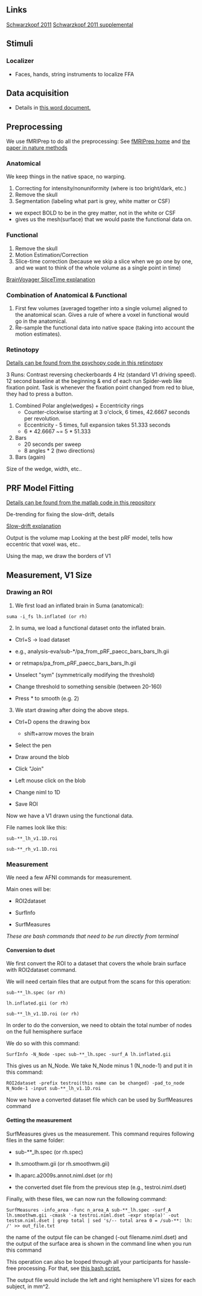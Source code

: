 ## Links
[Schwarzkopf 2011](https://www.ncbi.nlm.nih.gov/pmc/articles/PMC3012031/)
[Schwarzkopf 2011 supplemental](https://static-content.springer.com/esm/art%3A10.1038%2Fnn.2706/MediaObjects/41593_2011_BFnn2706_MOESM19_ESM.pdf)

## Stimuli
### Localizer
- Faces, hands, string instruments to localize FFA

## Data acquisition
- Details in [this word document.](https://github.com/dafrius/v1_size_measurement/blob/main/umut_v1_size_methods.docx)

## Preprocessing
We use fMRIPrep to do all the preprocessing: See [fMRIPrep
home](https://fmriprep.org/en/stable/) and [the paper in nature methods
](https://www.nature.com/articles/s41592-018-0235-4)

### Anatomical
We keep things in the native space, no warping.
1) Correcting for intensity/nonuniformity (where is too bright/dark, etc.)
2) Remove the skull 
3) Segmentation (labeling what part is grey, white matter or CSF)
  - we expect BOLD to be in the grey matter, not in the white or CSF
  - gives us the mesh(surface) that we would paste the functional data on. 

### Functional
1) Remove the skull
2) Motion Estimation/Correction
3) Slice-time correction (because we skip a slice when we go one by one, 
and we want to think of the whole volume as a single point in time)

[BrainVoyager SliceTime explanation](https://www.brainvoyager.com/bv/doc/UsersGuide/Preprocessing/SliceScanTimeCorrection.html)

### Combination of Anatomical & Functional
1) First few volumes (averaged together into a single volume) aligned to 
the anatomical scan. Gives a rule of where a voxel in functional would go
in the anatomical.
2) Re-sample the functional data into native space (taking into account the
motion estimates).

### Retinotopy
[Details can be found from the psychopy code in this retinotopy](https://github.com/Goffaux-Lab/psychopy-retinotopy)

3 Runs:
Contrast reversing checkerboards 4 Hz (standard V1 driving speed).
12 second baseline at the beginning & end of each run
Spider-web like fixation point.
Task is whenever the fixation point changed from red to blue, they had to 
press a button.
1) Combined Polar angle(wedges) + Eccentricity rings
    - Counter-clockwise starting at 3 o'clock, 6 times, 42.6667 seconds per
      revolution.
    - Eccentricity - 5 times, full expansion takes 51.333 seconds 
    - 6 * 42.6667 ~= 5 * 51.333
2) Bars
    - 20 seconds per sweep
    - 8 angles * 2 (two directions)
3) Bars (again)


Size of the wedge, width, etc..

## PRF Model Fitting
[Details can be found from the matlab code in this repository](https://github.com/Goffaux-Lab/matlab-fmri-libraries)

De-trending for fixing the slow-drift, details

[Slow-drift explanation](https://www.brainvoyager.com/bv/doc/UsersGuide/Preprocessing/TemporalHighPassFiltering.html)

Output is the volume map
Looking at the best pRF model, tells how eccentric that voxel was, etc..

Using the map, we draw the borders of V1

## Measurement, V1 Size

### Drawing an ROI
1) We first load an inflated brain in Suma (anatomical):

```
suma -i_fs lh.inflated (or rh)
```

2) In suma, we load a functional dataset onto the inflated brain.

- Ctrl+S -> load dataset

- e.g., analysis-eva/sub-*/pa_from_pRF_paecc_bars_bars_lh.gii
- or retmaps/pa_from_pRF_paecc_bars_bars_lh.gii

- Unselect "sym" (symmetrically modifying the threshold)

- Change threshold to something sensible (between 20-160)

- Press * to smooth (e.g. 2)

3) We start drawing after doing the above steps.

- Ctrl+D opens the drawing box

    - shift+arrow moves the brain

- Select the pen

- Draw around the blob

- Click "Join"

- Left mouse click on the blob

- Change niml to 1D

- Save ROI

Now we have a V1 drawn using the functional data.

File names look like this:

```
sub-**_lh_v1.1D.roi 

sub-**_rh_v1.1D.roi
```


### Measurement 

We need a few AFNI commands for measurement.

Main ones will be:

- ROI2dataset

- SurfInfo

- SurfMeasures

*These are bash commands that need to be run directly from terminal*

#### Conversion to dset

We first convert the ROI to a dataset that covers the whole brain surface with
ROI2dataset command.

We will need certain files that are output from the scans for this operation:

```
sub-**_lh.spec (or rh)

lh.inflated.gii (or rh)

sub-**_lh_v1.1D.roi (or rh)
```

In order to do the conversion, we need to obtain the total number of nodes on
the full hemisphere surface 

We do so with this command:

```
SurfInfo -N_Node -spec sub-**_lh.spec -surf_A lh.inflated.gii
```

This gives us an N_Node. We take N_Node minus 1 (N_node-1) and put it in this
command:


```
ROI2dataset -prefix testroi(this name can be changed) -pad_to_node N_Node-1 -input sub-**_lh_v1.1D.roi
```

Now we have a converted dataset file which can be used by SurfMeasures command

#### Getting the measurement

SurfMeasures gives us the measurement.
This command requires following files in the same folder:

- sub-**_lh.spec (or rh.spec)

- lh.smoothwm.gii (or rh.smoothwm.gii)

- lh.aparc.a2009s.annot.niml.dset (or rh)

- the converted dset file from the previous step (e.g., testroi.niml.dset)

Finally, with these files, we can now run the following command:

```
SurfMeasures -info_area -func n_area_A sub-**_lh.spec -surf_A lh.smoothwm.gii -cmask '-a testroi.niml.dset -expr step(a)' -out testsm.niml.dset | grep total | sed 's/-- total area 0 = /sub-**: lh: /' >> out_file.txt
```

the name of the output file can be changed (-out filename.niml.dset)
and the output of the surface area is shown in the command line when you run
this command

This operation can also be looped through all your participants for hassle-free
processing. For that, see [this bash script.](https://github.com/dafrius/v1_size_measurement/blob/main/measure_loop.sh)

The output file would include the left and right hemisphere V1 sizes for each
subject, in mm^2.
